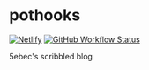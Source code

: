 # pothooks
[![Netlify](https://img.shields.io/netlify/7dcd9e23-e6d6-474d-be6a-1397b0742b7e?logo=netlify&style=flat-square)](https://app.netlify.com/sites/blog-5ebec/deploys)
[![GitHub Workflow Status](https://img.shields.io/github/workflow/status/5ebec/pothooks/scheduler?label=actions&logo=github&style=flat-square)](https://github.com/5ebec/pothooks/actions)

5ebec's scribbled blog
